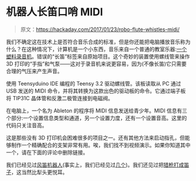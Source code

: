 # 机器人长笛口哨 MIDI

> 原文：<https://hackaday.com/2017/01/23/robo-flute-whistles-midi/>

我们不确定这在技术上是否符合音乐合成的标准，但是你还能把电脑播放音乐称为什么？在这种情况下，计算机是一个小东西，音乐来自一个普通的教室乐器:[一个塑料录音机](http://www.instructables.com/id/Automatic-Flute/)。错误的“长笛”标签来自原始项目。这个奇妙的装置使用螺线管来操作 3D 打印的“手指”和气泵——这对于录音机来说更容易，因为(不像长笛)它只需要合理的气压来产生声音。

使用 Teensyduino IDE 编程的 Teensy 3.2 驱动螺线管。该板读取从 PC 通过 USB 发送的 MIDI 命令，并将其转换为这款出色的驱动板的命令。它通过端子板将 TIP31C 晶体管和反激二极管连接到电磁阀。

在电脑上，一个名为 Ableton 的程序将 MIDI 信息发送给青少年。MIDI 信息有三个部分:一个设置信息类型和通道，另一个设置力度，还有一个设置音高。这里的代码只关注音高。

这是那些没有 3D 打印机会困难很多的项目之一。还有其他方法来启动指孔，但能够制作一个精确配合的支架非常有用。唉，我们找不到视频演示。如果你知道其中一个，请在下面的评论中删除链接。

我们已经见过[风笛机器人](http://hackaday.com/2009/05/29/mcblare-a-robot-bagpipe-player/)(事实上，我们已经见过[几个](https://hackaday.com/2017/01/10/ardu-mcduino-plays-the-bagpipes/))。我们还见过把[猎枪打成笛子](https://hackaday.com/2017/01/01/mechano-robotic-flute-made-from-an-old-shotgun/)，这当然比犁头更悦耳。